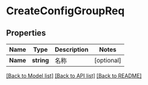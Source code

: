 # CreateConfigGroupReq

## Properties

Name | Type | Description | Notes
------------ | ------------- | ------------- | -------------
**Name** | **string** | 名称 | [optional] 

[[Back to Model list]](../README.md#documentation-for-models) [[Back to API list]](../README.md#documentation-for-api-endpoints) [[Back to README]](../README.md)


